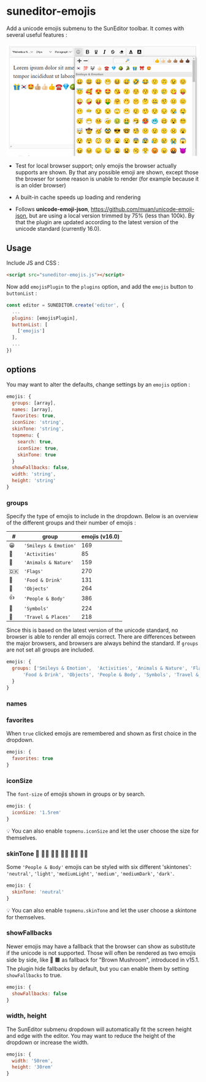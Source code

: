 # suneditor-emojis

Add a unicode emojis submenu to the SunEditor toolbar. It comes with several useful features :

![alt text](assets/sample.png)


- Test for local browser support; only emojis the browser actually supports are shown. By that any possible emoji are shown, except those the browser for some reason is unable to render (for example because it is an older browser)

- A built-in cache speeds up loading and rendering 

- Follows <b>unicode-emoji-json</b>, <a href="https://github.com/muan/unicode-emoji-json">https://github.com/muan/unicode-emoji-json</a>, 
but are using a local version trimmed by 75% (less than 100k). By that the plugin are updated according to the latest version of the unicode standard (currently 16.0). 

## Usage
Include JS and CSS :
```html
<script src="suneditor-emojis.js"></script>
```
Now add ```emojisPlugin``` to the ```plugins``` option, and add the ```emojis``` button to ```buttonList``` : 
```javascript
const editor = SUNEDITOR.create('editor', {
  ...     
  plugins: [emojisPlugin],
  buttonList: [
    ['emojis']
  ],
  ...
})  
```

## options
You may want to alter the defaults, change settings by an ```emojis``` option :
```javascript
emojis: {
  groups: [array],
  names: [array],
  favorites: true,
  iconSize: 'string',
  skinTone: 'string',
  topmenu: {
    search: true,
    iconSize: true,
    skinTone: true
  }
  showFallbacks: false,
  width: 'string',
  height: 'string'
}
```

### groups

Specify the type of emojis to include in the dropdown. 
Below is an overview of the different groups and their number of emojis :

| # | group | emojis (v16.0)
--- | --- | --- | 
😀 | ```'Smileys & Emotion'``` | 169
🎯 | ```'Activities'``` | 85
🦓 | ```'Animals & Nature'``` | 159
🇩🇰 | ```'Flags'``` | 270
🍷 | ```'Food & Drink'``` | 131
👑 | ```'Objects'``` | 264
👍 | ```'People & Body'``` | 386
🚫 | ```'Symbols'``` | 224
🚀 | ```'Travel & Places'``` | 218

Since this is based on the latest version of the unicode standard, no browser is able to render all emojis correct. 
There are differences between the major browsers, and browsers are always behind the standard.  If ```groups``` 
are not set all groups are included.

```javascript
emojis: {
  groups: ['Smileys & Emotion',  'Activities', 'Animals & Nature', 'Flags', 
      'Food & Drink', 'Objects', 'People & Body', 'Symbols', 'Travel & Places']
  }       
}
```

### names

### favorites
When ```true``` clicked emojis are remembered and shown as first choice in the dropdown.

```javascript
emojis: {
  favorites: true
}
```

### iconSize
The ```font-size``` of emojis shown in groups or by search. 

```javascript
emojis: {
  iconSize: '1.5rem'
}
```

💡 You can also enable ```topmenu.iconSize``` and let the user choose the size for themselves.

### skinTone 🖖 🖖🏻 🖖🏼 🖖🏽 🖖🏾 🖖🏿
Some ```'People & Body'``` emojis can be styled with six different 'skintones': 
```'neutral'```, ```'light'```, ```'mediumLight'```, ```'medium'```, ```'mediumDark'```, 
```'dark'```. 

```javascript
emojis: {
  skinTone: 'neutral'
}
```

💡 You can also enable ```topmenu.skinTone``` and let the user choose a skintone for themselves.

### showFallbacks
Newer emojis may have a fallback that the browser can show as substitute if the unicode is not supported.
Those will often be rendered as two emojis side by side, like 🍄 🟫 as fallback for 
"Brown Mushroom", introduced in v15.1. The plugin hide fallbacks by default, but you can enable them by setting ```showFallbacks``` to true.

```javascript
emojis: {
  showFallbacks: false
}
```

### width, height
The SunEditor submenu dropdown will automatically fit the screen height and edge with the editor. 
You may want to reduce the height of the dropdown or increase the width. 

```javascript
emojis: {
  width: '50rem',
  height: '30rem'
}
```
